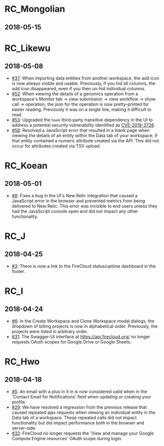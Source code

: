 # RC_Mongolian
## 2018-05-15

# RC_Likewu
## 2018-05-08
* [#37](https://github.com/DataBiosphere/firecloud-app/issues/37): When importing data entities from another workspace, the add icon is now always visible and usable. Previously, if you hid all columns, the add icon disappeared, even if you then un-hid individual columns.
* [#52](https://github.com/DataBiosphere/firecloud-app/issues/52): When viewing the details of a genomics operation from a workspace's Monitor tab -> view submission -> view workflow -> show call -> operation, the json for the operation is now pretty-printed for easier reading. Previously it was on a single line, making it difficult to read.
* [#53](https://github.com/DataBiosphere/firecloud-app/issues/53): Upgraded the `hoek` third-party transitive dependency in the UI to address a potential security vulnerability identified as [CVE-2018-3728](https://nvd.nist.gov/vuln/detail/CVE-2018-3728).
* [#58](https://github.com/DataBiosphere/firecloud-app/issues/58): Resolved a JavaScript error that resulted in a blank page when viewing the details of an entity within the Data tab of your workspace, if that entity contained a numeric attribute created via the API. This did not occur for attributes created via TSV upload.

# RC_Koean
## 2018-05-01
* [#8](https://github.com/DataBiosphere/firecloud-app/issues/8): Fixes a bug in the UI's New Relic integration that caused a JavaScript error in the browser and prevented metrics from being delivered to New Relic. This error was invisible to end users unless they had the JavaScript console open and did not impact any other functionality.

# RC_J
## 2018-04-25
* [#3](https://github.com/DataBiosphere/firecloud-app/issues/3): There is now a link to the FireCloud status/uptime dashboard in the footer.

# RC_I
## 2018-04-24
* [#6](https://github.com/DataBiosphere/firecloud-app/issues/6): In the Create Workspace and Clone Workspace modal dialogs, the dropdown of billing projects is now in alphabetical order. Previously, the projects were listed in arbitrary order.
* [#31](https://github.com/DataBiosphere/firecloud-app/issues/31): The Swagger-UI interface at https://api.firecloud.org/ no longer requests OAuth scopes for Google Drive or Google Sheets.

# RC_Hwo
## 2018-04-18
* [#5](https://github.com/DataBiosphere/firecloud-app/issues/5): An email with a plus in it in is now considered valid when in the 'Contact Email for Notifications' field when updating or creating your profile.
* [#29](https://github.com/DataBiosphere/firecloud-app/issues/29): We have resolved a regression from the previous release that caused repeated ajax requests when viewing an individual entity in the Data tab of a workspace. These repeated calls did not impact functionality but did impact performance both in the browser and server-side.
* [#32](https://github.com/DataBiosphere/firecloud-app/issues/32): FireCloud no longer requests the 'View and manage your Google Compute Engine resources' OAuth scope during login.

